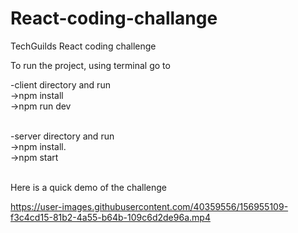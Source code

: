 # React-coding-challange
TechGuilds React coding challenge


To run the project, using terminal go to

  -client directory and run <br>
      ->npm install <br>
      ->npm run dev <br><br>
  
  -server directory and run <br>
      ->npm install. <br>
      ->npm start  <br><br>
      
      
 Here is a quick demo of the challenge
 
 
      

https://user-images.githubusercontent.com/40359556/156955109-f3c4cd15-81b2-4a55-b64b-109c6d2de96a.mp4


      
      
      
      



